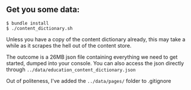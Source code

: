 ## Get you some data:

```
$ bundle install
$ ./content_dictionary.sh
```

Unless you have a copy of the content dictionary already, this may take a while as it scrapes the hell out of the content store.

The outcome is a 26MB json file containing everything we need to get started, dumped into your console.
You can also access the json directly through `../data/education_content_dictionary.json`

Out of politeness, I've added the `../data/pages/` folder to .gitignore
